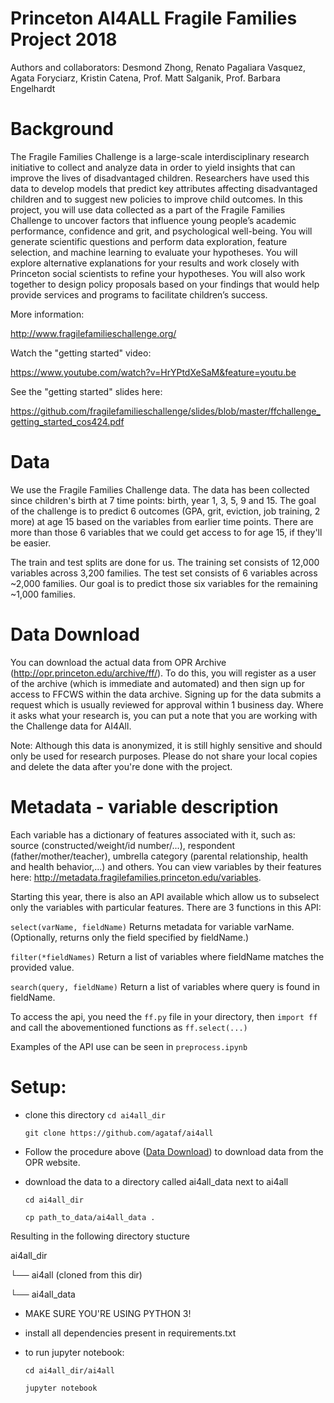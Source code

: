 # Princeton AI4ALL Fragile Families Project 2018
Authors and collaborators: Desmond Zhong, Renato Pagaliara Vasquez, Agata Foryciarz, Kristin Catena, Prof. Matt Salganik, Prof. Barbara Engelhardt

# Background
The Fragile Families Challenge is a large-scale interdisciplinary research initiative to collect and analyze data in order to yield insights that can improve the lives of disadvantaged children.  Researchers have used this data to develop models that predict key attributes affecting disadvantaged children and to suggest new policies to improve child outcomes. In this project, you will use data collected as a part of the Fragile Families Challenge to uncover factors that influence young people’s academic performance, confidence and grit, and psychological well-being. You will generate scientific questions and perform data exploration, feature selection, and machine learning to evaluate your hypotheses. You will explore alternative explanations for your results and work closely with Princeton social scientists to refine your hypotheses. You will also work together to design policy proposals based on your findings that would help provide services and programs to facilitate children’s success.

More information:

  http://www.fragilefamilieschallenge.org/
  
Watch the "getting started" video:

  https://www.youtube.com/watch?v=HrYPtdXeSaM&feature=youtu.be
  
See the "getting started" slides here:

  https://github.com/fragilefamilieschallenge/slides/blob/master/ffchallenge_getting_started_cos424.pdf
  
# Data
We use the Fragile Families Challenge data. The data has been collected since children's birth at 7 time points: birth, year 1, 3, 5, 9 and 15. The goal of the challenge is to predict 6 outcomes (GPA, grit, eviction, job training, 2 more) at age 15 based on the variables from earlier time points. There are more than those 6 variables that we could get access to for age 15, if they'll be easier.

The train and test splits are done for us. The training set consists of 12,000 variables across 3,200 families. The test set consists of 6 variables across ~2,000 families. Our goal is to predict those six variables for the remaining ~1,000 families.

# Data Download

You can download the actual data from OPR Archive (http://opr.princeton.edu/archive/ff/). To do this, you will register as a user of the archive (which is immediate and automated) and then sign up for access to FFCWS within the data archive. Signing up for the data submits a request which is usually reviewed for approval within 1 business day. Where it asks what your research is, you can put a note that you are working with the Challenge data for AI4All.

Note: Although this data is anonymized, it is still highly sensitive and should only be used for research purposes. Please do not share your local copies and delete the data after you're done with the project.

# Metadata - variable description

Each variable has a dictionary of features associated with it, such as: source (constructed/weight/id number/...), respondent (father/mother/teacher), umbrella category (parental relationship, health and health behavior,...) and others. You can view variables by their features here: http://metadata.fragilefamilies.princeton.edu/variables.

Starting this year, there is also an API available which allow us to subselect only the variables with particular features. There are 3 functions in this API:

`select(varName, fieldName)`
    Returns metadata for variable varName.
    (Optionally, returns only the field specified by fieldName.)

`filter(*fieldNames)`
    Return a list of variables where fieldName matches the provided value.

`search(query, fieldName)`
    Return a list of variables where query is found in fieldName.
 
 To access the api, you need the `ff.py` file in your directory, then `import ff` and call the abovementioned functions as `ff.select(...)`
 
 Examples of the API use can be seen in `preprocess.ipynb`

# Setup:
- clone this directory 
  `cd ai4all_dir`

  `git clone https://github.com/agataf/ai4all`
  
- Follow the procedure above ([Data Download](#data-download)) to download data from the OPR website.

- download the data to a directory called ai4all_data next to ai4all

  `cd ai4all_dir`
  
  `cp path_to_data/ai4all_data .`

Resulting in the following directory stucture

ai4all_dir

└── ai4all (cloned from this dir)

└── ai4all_data
                    
- MAKE SURE YOU'RE USING PYTHON 3!

- install all dependencies present in requirements.txt

- to run jupyter notebook:

  `cd ai4all_dir/ai4all`

  `jupyter notebook`

